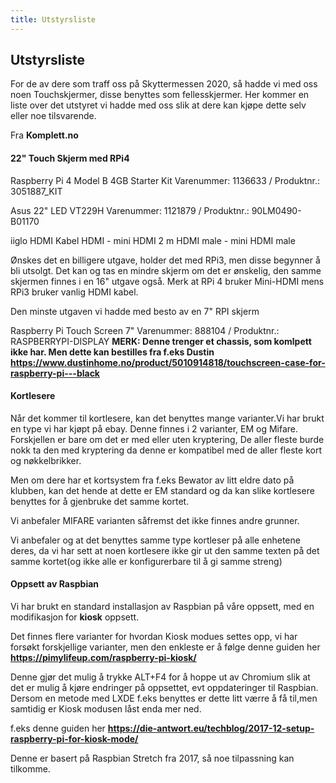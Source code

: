 ```yaml
---
title: Utstyrsliste
---
```


## Utstyrsliste


For de av dere som traff oss på Skyttermessen 2020, så hadde vi med oss noen Touchskjermer,
disse benyttes som fellesskjermer. Her kommer en liste over det utstyret vi hadde med oss slik at
dere kan kjøpe dette selv eller noe tilsvarende.

Fra **Komplett.no**


#### 22" Touch Skjerm med RPi4

Raspberry Pi 4 Model B 4GB Starter Kit
Varenummer: 1136633 / Produktnr.: 3051887_KIT

Asus 22" LED VT229H
Varenummer: 1121879 / Produktnr.: 90LM0490-B01170

iiglo HDMI Kabel HDMI - mini HDMI 2 m
HDMI male - mini HDMI male


Ønskes det en billigere utgave, holder det med RPi3, men disse begynner å bli utsolgt. Det kan og tas en
mindre skjerm om det er ønskelig, den samme skjermen finnes i en 16" utgave også. Merk at RPi 4 bruker Mini-HDMI mens RPi3 bruker vanlig HDMI kabel.


Den minste utgaven vi hadde med besto av en 7" RPI skjerm

Raspberry Pi Touch Screen 7"
Varenummer: 888104 / Produktnr.: RASPBERRYPI-DISPLAY
**MERK: Denne trenger et chassis, som komlpett ikke har. Men dette kan bestilles fra f.eks Dustin
https://www.dustinhome.no/product/5010914818/touchscreen-case-for-raspberry-pi---black**



#### Kortlesere

Når det kommer til kortlesere, kan det benyttes mange varianter.Vi har brukt en type vi har kjøpt på ebay.
Denne finnes i 2 varianter, EM og Mifare. Forskjellen er bare om det er med eller uten kryptering, De aller 
fleste burde nokk ta den med kryptering da denne er kompatibel med de aller fleste kort og nøkkelbrikker.

Men om dere har et kortsystem fra f.eks Bewator av litt eldre dato på klubben, kan det hende at dette er EM
standard og da kan slike kortlesere benyttes for å gjenbruke det samme kortet.

Vi anbefaler MIFARE varianten såfremst det ikke finnes andre grunner.

Vi anbefaler og at det benyttes samme type kortleser på alle enhetene deres, da vi har sett at noen kortlesere
ikke gir ut den samme texten på det samme kortet(og ikke alle er konfigurerbare til å gi samme streng)


#### Oppsett av Raspbian

Vi har brukt en standard installasjon av Raspbian på våre oppsett, med en modifikasjon for **kiosk** oppsett.

Det finnes flere varianter for hvordan Kiosk modues settes opp, vi har forsøkt forskjellige varianter, men den enkleste er å følge denne guiden her
**https://pimylifeup.com/raspberry-pi-kiosk/**

Denne gjør det mulig å trykke ALT+F4 for å hoppe ut av Chromium slik at det er mulig å kjøre endringer på oppsettet, evt oppdateringer til Raspbian. Dersom en metode med LXDE f.eks benyttes er dette litt værre å få til,men samtidig er Kiosk modusen låst enda mer ned.

f.eks denne guiden her
**https://die-antwort.eu/techblog/2017-12-setup-raspberry-pi-for-kiosk-mode/**

Denne er basert på Raspbian Stretch fra 2017, så noe tilpassning kan tilkomme.









